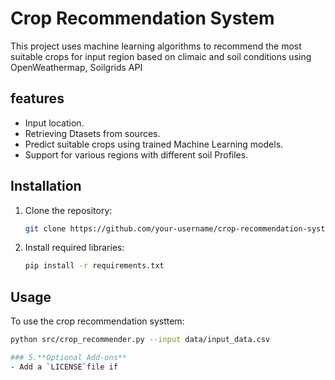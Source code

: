 # Crop Recommendation System
This project uses machine learning algorithms to recommend the most suitable crops for input region based on climaic and soil conditions using OpenWeathermap, Soilgrids API

## features
- Input location.
- Retrieving Dtasets from sources.
- Predict suitable crops using trained Machine Learning models.
- Support for various regions with different soil Profiles.

## Installation
1. Clone the repository:
   ```bash
   git clone https://github.com/your-username/crop-recommendation-system.git
   ```

2. Install required libraries:
   ```bash
   pip install -r requirements.txt
   ```

## Usage
To use the crop recommendation systtem:
```bash
python src/crop_recommender.py --input data/input_data.csv

### 5.**Optional Add-ons**
- Add a `LICENSE`file if 
